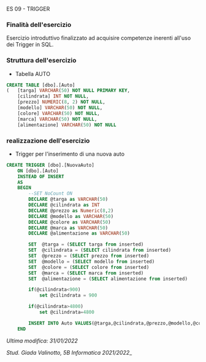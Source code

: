 ES 09 - TRIGGER

### Finalità dell'esercizio
Esercizio introduttivo finalizzato ad acquisire competenze inerenti all'uso dei Trigger in SQL.

### Struttura dell'esercizio
- Tabella AUTO
```SQL
CREATE TABLE [dbo].[Auto]
(   [targa] VARCHAR(50) NOT NULL PRIMARY KEY, 
    [cilindrata] INT NOT NULL, 
    [prezzo] NUMERIC(8, 2) NOT NULL, 
    [modello] VARCHAR(50) NOT NULL, 
    [colore] VARCHAR(50) NOT NULL, 
    [marca] VARCHAR(50) NOT NULL, 
    [alimentazione] VARCHAR(50) NOT NULL
```

### realizzazione dell'esercizio
- Trigger per l'inserimento di una nuova auto
```SQL
CREATE TRIGGER [dbo].[NuovaAuto]
    ON [dbo].[Auto]
    INSTEAD OF INSERT
    AS
    BEGIN
        --SET NoCount ON
		DECLARE @targa as VARCHAR(50)
		DECLARE @cilindrata as INT
		DECLARE @prezzo as Numeric(8,2)
		DECLARE @modello as VARCHAR(50)
		DECLARE @colore as VARCHAR(50)
		DECLARE @marca as VARCHAR(50)
		DECLARE @alimentazione as VARCHAR(50)

		SET  @targa = (SELECT targa from inserted)
		SET  @cilindrata = (SELECT cilindrata from inserted)
		SET  @prezzo = (SELECT prezzo from inserted)
		SET  @modello = (SELECT modello from inserted)
		SET  @colore = (SELECT colore from inserted)
		SET  @marca = (SELECT marca from inserted)
		SET  @alimentazione = (SELECT alimentazione from inserted)

		if(@cilindrata<900)
			set @cilindrata = 900

		if(@cilindrata>4800)
			set @cilindrata=4800

		INSERT INTO Auto VALUES(@targa,@cilindrata,@prezzo,@modello,@colore,@marca,@alimentazione)
    END
```
_Ultima modifica: 31/01/2022_

_Stud. Giada Valinotto, 5B Informatica 2021/2022__
